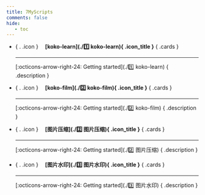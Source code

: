 ```yaml
---
title: 7MyScripts
comments: false
hide:
   - toc
---
```


<div class="grid cards index-info" markdown>

-   { . .icon } &ensp;&ensp;__[koko-learn](./1️⃣ koko-learn){ .icon_title }__
{ .cards }

	---

	

	[:octicons-arrow-right-24: Getting started](./1️⃣ koko-learn)
{ .description }

-   { . .icon } &ensp;&ensp;__[koko-film](./2️⃣ koko-film){ .icon_title }__
{ .cards }

	---

	

	[:octicons-arrow-right-24: Getting started](./2️⃣ koko-film)
{ .description }

-   { . .icon } &ensp;&ensp;__[图片压缩](./2️⃣️ 图片压缩){ .icon_title }__
{ .cards }

	---

	

	[:octicons-arrow-right-24: Getting started](./2️⃣️ 图片压缩)
{ .description }

-   { . .icon } &ensp;&ensp;__[图片水印](./3️⃣️ 图片水印){ .icon_title }__
{ .cards }

	---

	

	[:octicons-arrow-right-24: Getting started](./3️⃣️ 图片水印)
{ .description }

</div>